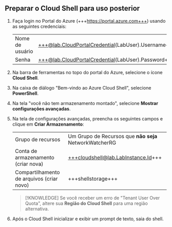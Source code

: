 ## Preparar o Cloud Shell para uso posterior
1. Faça login no Portal do Azure (+++https://portal.azure.com+++) usando as seguintes credenciais:

    |||
    |--|--|
    |Nome de usuário|+++@lab.CloudPortalCredential(LabUser).Username+++|
    |Senha|+++@lab.CloudPortalCredential(LabUser).Password+++|

1. Na barra de ferramentas no topo do portal do Azure, selecione o ícone **Cloud Shell**.

1. Na caixa de diálogo "Bem-vindo ao Azure Cloud Shell", selecione **PowerShell**.

1. Na tela "você não tem armazenamento montado", selecione **Mostrar configurações avançadas**.

1. Na tela de configurações avançadas, preencha os seguintes campos e clique em **Criar Armazenamento**:

    |||
    |--|--|
    |Grupo de recursos|Um Grupo de Recursos que **não seja** NetworkWatcherRG|
    |Conta de armazenamento (criar nova)|+++cloudshell@lab.LabInstance.Id+++|
    |Compartilhamento de arquivos (criar novo)|+++shellstorage+++|
    
    >[!KNOWLEDGE] Se você receber um erro de "Tenant User Over Quota", altere sua **Região do Cloud Shell** para uma região alternativa.

1. Após o Cloud Shell inicializar e exibir um prompt de texto, saia do shell.
